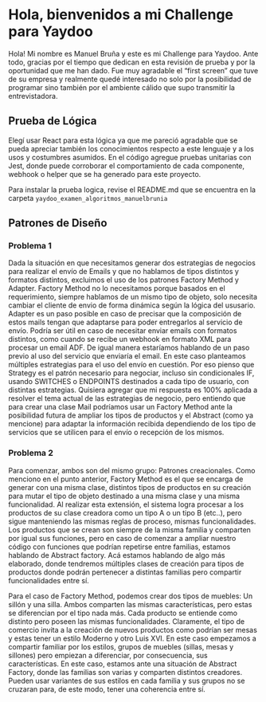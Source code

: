  # Hola, bienvenidos a mi Challenge para Yaydoo
 
Hola! Mi nombre es Manuel Bruña y este es mi Challenge para Yaydoo.
Ante todo, gracias por el tiempo que dedican en esta revisión de prueba y por la oportunidad que me han dado.
Fue muy agradable el “first screen” que tuve de su empresa y realmente quedé interesado no solo por la posibilidad de programar sino también por el ambiente cálido que supo transmitir la entrevistadora.
 
## Prueba de Lógica
Elegí usar React para esta lógica ya que me pareció agradable que se pueda apreciar también los conocimientos respecto a este lenguaje y a los usos y costumbres asumidos.
En el código agregue pruebas unitarias con Jest, donde puede corroborar el comportamiento de cada componente, webhook o helper que se ha generado para este proyecto.
 
Para instalar la prueba logica, revise el README.md que se encuentra en la carpeta `yaydoo_examen_algoritmos_manuelbrunia`
 
## Patrones de Diseño
 
### Problema 1
Dada la situación en que necesitamos generar dos estrategias de negocios para realizar el envío de Emails y que no hablamos de tipos distintos y formatos distintos, excluimos el uso de los patrones Factory Method y Adapter.
Factory Method no lo necesitamos porque basados en el requerimiento, siempre hablamos de un mismo tipo de objeto, solo necesita cambiar el cliente de envio de forma dinámica según la lógica del ususario.
Adapter es un paso posible en caso de precisar que la composición de estos mails tengan que adaptarse para poder entregarlos al servicio de envío. Podría ser útil en caso de necesitar enviar emails con formatos distintos, como cuando se recibe un webhook en formato XML para procesar un email ADF. De igual manera estaríamos hablando de un paso previo al uso del servicio que enviaría el email.
En este caso planteamos múltiples estrategias para el uso del envío en cuestión. Por eso pienso que Strategy es el patrón necesario para negociar, incluso sin condicionales IF, usando SWITCHES o ENDPOINTS destinados a cada tipo de usuario, con distintas estrategias.
Quisiera agregar que mi respuesta es 100% aplicada a resolver el tema actual de las estrategias de negocio, pero entiendo que para crear una clase Mail podríamos usar un Factory Method ante la posibilidad futura de ampliar los tipos de productos y el Abstract (como ya mencione) para adaptar la información recibida dependiendo de los tipo de servicios que se utilicen para el envío o recepción de los mismos.
 
### Problema 2
Para comenzar, ambos son del mismo grupo: Patrones creacionales.
Como menciono en el punto anterior, Factory Method es el que se encarga de generar con una misma clase, distintos tipos de productos en su creación para mutar el tipo de objeto destinado a una misma clase y una misma funcionalidad. Al realizar esta extensión, el sistema logra procesar a los productos de su clase creadora como un tipo A o un tipo B (etc..), pero sigue manteniendo las mismas reglas de proceso, mismas funcionalidades. Los productos que se crean son siempre de la misma familia y  comparten por igual sus funciones, pero en caso de comenzar a ampliar nuestro código con funciones que podrían repetirse entre familias, estamos hablando de Abstract factory. Acá estamos hablando de algo más elaborado, donde tendremos múltiples clases de creación para tipos de productos donde podrán pertenecer a distintas familias pero compartir funcionalidades entre sí.
 
Para el caso de Factory Method, podemos crear dos tipos de muebles: Un sillón y una silla. Ambos comparten las mismas características, pero estas se diferencian por el tipo nada más. Cada producto se entiende como distinto pero poseen las mismas funcionalidades.
Claramente, el tipo de comercio invita a la creación de nuevos productos como podrían ser mesas y estas tener un estilo Moderno y otro Luis XVI. En este caso empezamos a compartir familiar por los estilos, grupos de muebles (sillas, mesas y sillones) pero empiezan a diferenciar, por consecuencia, sus características. En este caso, estamos ante una situación de Abstract Factory, donde las familias son varias y comparten distintos creadores. Pueden usar variantes de sus estilos en cada familia y sus grupos no se cruzaran para, de este modo, tener una coherencia entre sí.